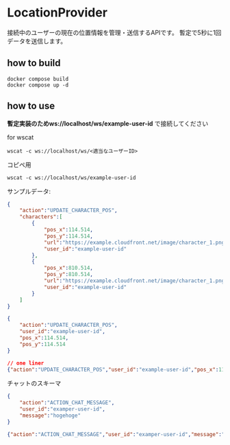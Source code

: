 # LocationProvider

接続中のユーザーの現在の位置情報を管理・送信するAPIです。
暫定で5秒に1回データを送信します。

## how to build

```shell
docker compose build
docker compose up -d
```

## how to use

**暫定実装のためws://localhost/ws/example-user-id** で接続してください

for wscat

```shell
wscat -c ws://localhost/ws/<適当なユーザーID>
```

コピペ用
```
wscat -c ws://localhost/ws/example-user-id
```


サンプルデータ:
```json
{
	"action":"UPDATE_CHARACTER_POS",
	"characters":[
		{
			"pos_x":114.514,
			"pos_y":114.514,
			"url":"https://example.cloudfront.net/image/character_1.png",
			"user_id":"example-user-id"
		},
		{
			"pos_x":810.514,
			"pos_y":810.514,
			"url":"https://example.cloudfront.net/image/character_1.png",
			"user_id":"example-user-id"
		}
	]
}
```

```json
{
	"action":"UPDATE_CHARACTER_POS",
	"user_id":"example-user-id",
	"pos_x":114.514,
	"pos_y":114.514
}

// one liner
{"action":"UPDATE_CHARACTER_POS","user_id":"example-user-id","pos_x":114.514,"pos_y":114.514}

```


チャットのスキーマ

```json
{
    "action":"ACTION_CHAT_MESSAGE",
    "user_id":"examper-user-id",
    "message":"hogehoge"
}
```

```json
{"action":"ACTION_CHAT_MESSAGE","user_id":"examper-user-id","message":"hogehoge"}
```
